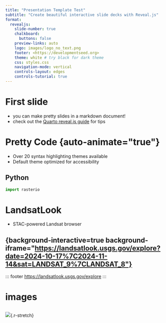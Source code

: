 ```yaml
---
title: "Presentation Template Test"
subtitle: "Create beautiful interactive slide decks with Reveal.js"
format:
  revealjs: 
    slide-number: true
    chalkboard: 
      buttons: false
    preview-links: auto
    logo: images/logo_no_text.png
    footer: <https://developmentseed.org>
    theme: white # try black for dark theme
    css: styles.css    
    navigation-mode: vertical
    controls-layout: edges
    controls-tutorial: true
---
```


# First slide

- you can make pretty slides in a markdown document!
- check out the [Quarto reveal.js guide](https://quarto.org/docs/presentations/revealjs/) for tips

# Pretty Code {auto-animate="true"}

- Over 20 syntax highlighting themes available
- Default theme optimized for accessibility

## Python

```python
import rasterio

```


# LandsatLook

- STAC-powered Landsat browser

## {background-interactive=true background-iframe="https://landsatlook.usgs.gov/explore?date=2024-10-17%7C2024-11-14&sat=LANDSAT_9%7CLANDSAT_8"}

::: footer
<https://landsatlook.usgs.gov/explore>
:::


# images

##

![](https://stacspec.org/public/images-original/STAC-01.png){.r-stretch}


